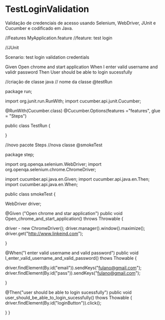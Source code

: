 # TestLoginValidation
Validação de credenciais de acesso usando Selenium, WebDriver, JUnit e Cucumber e codificado em Java.



//Features MyApplication.feature
//feature: test login


//JUnit

Scenario: test login validation credentials

  Given Open chrome and start application
  When I enter valid username and validr password
  Then User should be able to login sucessfully


//criação de classe java
// nome da classe @testRun

package run;

import org.junit.run.RunWith;
import cucumber.api.junit.Cucumber;

@RunWith(Cucumber.class)
@Cucumber.Options(features ="features", glue = "Steps")


public class TestRun {

}

//novo pacote Steps
//nova classe @smokeTest


package step;

import org.openqa.selenium.WebDriver;
import org.openqa.selenium.chrome.ChromeDriver;

import cucumber.api.java.en.Given;
import cucumber.api.java.en.Then;
import cucumber.api.java.en.When;

public class smokeTest
{

WebDriver driver;


@Given ("Open chrome and star application")
  public void Open_chrome_and_start_application() throws Throwable {

  driver - new ChromeDriver();
  driver.manager().window().maximize();
  driver.get("http://www.linkeind.com");

}


@When("I enter valid username and valid password")
  public void I_enter_valid_username_and_valid_password() thows Thowable {

  driver.findElement(By.id("email")).sendKeys("fulano@gmail.com");
  driver.findElement(By.id("pass")).sendKeys("fulano@gmail.com");

}

@Then("user should be able to login sucessfully")
  public void user_should_be_able_to_login_sucessfully() thows Thowable {
  driver.findElement(By.id("loginButton")).click();

  }
}
